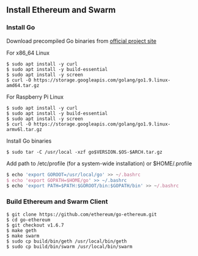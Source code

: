 
## Install Ethereum and Swarm

### Install Go
Download precompiled Go binaries from [official project site](https://golang.org/dl)

For x86_64 Linux
```
$ sudo apt install -y curl
$ sudo apt install -y build-essential
$ sudo apt install -y screen
$ curl -O https://storage.googleapis.com/golang/go1.9.linux-amd64.tar.gz
```
For Raspberry Pi Linux
```
$ sudo apt install -y curl
$ sudo apt install -y build-essential
$ sudo apt install -y screen
$ curl -O https://storage.googleapis.com/golang/go1.9.linux-armv6l.tar.gz
```
Install Go binaries
```
$ sudo tar -C /usr/local -xzf go$VERSION.$OS-$ARCH.tar.gz
```
Add path to /etc/profile (for a system-wide installation) or $HOME/.profile
```javascript
$ echo 'export GOROOT=/usr/local/go' >> ~/.bashrc
$ echo 'export GOPATH=$HOME/go' >> ~/.bashrc
$ echo 'export PATH=$PATH:$GOROOT/bin:$GOPATH/bin' >> ~/.bashrc
```

### Build Ethereum and Swarm Client
```
$ git clone https://github.com/ethereum/go-ethereum.git
$ cd go-ethereum
$ git checkout v1.6.7
$ make geth
$ make swarm
$ sudo cp build/bin/geth /usr/local/bin/geth
$ sudo cp build/bin/swarm /usr/local/bin/swarm
```
